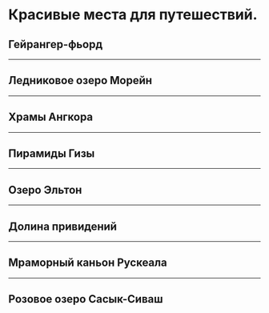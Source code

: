 # Красивые места для путешествий.

## **Гейрангер-фьорд**

---

## **Ледниковое озеро Морейн**


------

## **Храмы Ангкора**

---

## **Пирамиды Гизы**


----

## **Озеро Эльтон**


----
## **Долина привидений**

----

## **Мраморный каньон Рускеала**


----
## **Розовое озеро Сасык-Сиваш**

